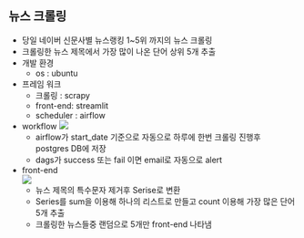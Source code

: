 ## 뉴스 크롤링

- 당일 네이버 신문사별 뉴스랭킹 1~5위 까지의 뉴스 크롤링
- 크롤링한 뉴스 제목에서 가장 많이 나온 단어 상위 5개 추출
- 개발 환경
  - os : ubuntu
- 프레임 워크
  - 크롤링 : scrapy
  - front-end: streamlit
  - scheduler : airflow
- workflow
  <img src="https://user-images.githubusercontent.com/107156650/228121747-1dc55848-1b7a-48ba-9e81-26ef7220a353.PNG">
  - airflow가 start_date 기준으로 자동으로 하루에 한번 크롤링 진행후 postgres DB에 저장
  - dags가 success 또는 fail 이면 email로 자동으로 alert
- front-end    
  <img src="https://user-images.githubusercontent.com/107156650/228020316-e4967f8a-6107-4386-9002-433f16df36eb.JPG">
  - 뉴스 제목의 특수문자 제거후 Serise로 변환
  - Series를 sum을 이용해 하나의 리스트로 만들고 count 이용해 가장 많은 단어 5개 추출
  - 크롤링한 뉴스들중 랜덤으로 5개만 front-end 나타냄